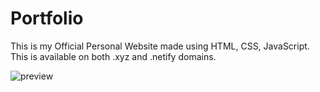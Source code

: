 # Portfolio
This is my Official Personal Website made using HTML, CSS, JavaScript. This is available on both .xyz and .netify domains.

![preview](https://user-images.githubusercontent.com/85481905/199047302-4326c710-b534-405b-9673-7c9e022dd335.jpg)

